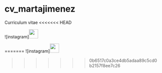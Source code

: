 # cv_martajimenez
Curriculum vitae
<<<<<<< HEAD

![instagram]<img width="30px" src="https://github.com/free-icons/free-icons/blob/master/svgs/brands-instagram.svg"/>

=======
![instagram]<img width="30px" src="https://github.com/free-icons/free-icons/blob/master/svgs/brands-instagram.svg"/>
>>>>>>> 0b6517c0a3ce4db5adaa89c5cd0b2157f8ee7c26


